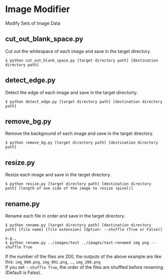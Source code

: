 # Image Modifier
Modify Sets of Image Data

## cut_out_blank_space.py
Cut out the whitespace of each image and save in the target directory.
```
$ python cut_out_blank_space.py [target directory path] [destination directory path]
```

## detect_edge.py
Detect the edge of each image and save in the target directorty.
```
$ python detect_edge.py [target directory path] [destination directory path]
```

## remove_bg.py
Remove the background of each image and save in the target directory.
```
$ python remove_bg.py [target directory path] [destination directory path]
```

## resize.py
Resize each image and save in the target directory.
```
$ python resize.py [target directory path] [destination directory path] [length of one side of the image to resize (pixel)]
```

## rename.py
Rename each file in order and save in the target directory.
```
$ python rename.py [target directory path] [destination directory path] [file name] [file extension] [Option: --shuffle (True or False)]

e.g.,
$ python rename.py ../images/test ../images/test-renamed img png --shuffle True
```
If the number of the files are 200, the outputs of the above example are like this: `img_000.png`, `img_001.png`, ..., `img_200.png` <br>
If you set `--shuffle True`, the order of the files are shuffled before renaming (Default is False).
